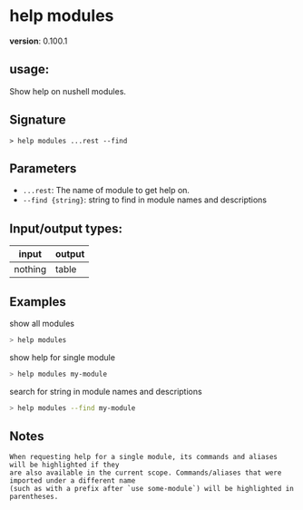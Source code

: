 # help modules

**version**: 0.100.1

## **usage**:

Show help on nushell modules.

## Signature

`> help modules ...rest --find`

## Parameters

- `...rest`: The name of module to get help on.
- `--find {string}`: string to find in module names and descriptions

## Input/output types:

| input   | output |
| ------- | ------ |
| nothing | table  |

## Examples

show all modules

```bash
> help modules
```

show help for single module

```bash
> help modules my-module
```

search for string in module names and descriptions

```bash
> help modules --find my-module
```

## Notes

```text
When requesting help for a single module, its commands and aliases will be highlighted if they
are also available in the current scope. Commands/aliases that were imported under a different name
(such as with a prefix after `use some-module`) will be highlighted in parentheses.
```
